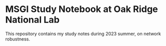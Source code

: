 # MSGI Study Notebook at Oak Ridge National Lab

This repository contains my study notes during 2023 summer, on network robustness.